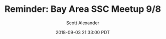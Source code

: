 ---
layout: podcast
title: "Reminder: Bay Area SSC Meetup 9/8"
author: Scott Alexander
description: https://slatestarcodex.com/2018/09/03/reminder-bay-area-ssc-meetup-9-8/
date: 2018-09-03 21:33:00 PDT
length: 75381
duration: 19
guid: reminder-bay-area-ssc-meetup-9-8
---
